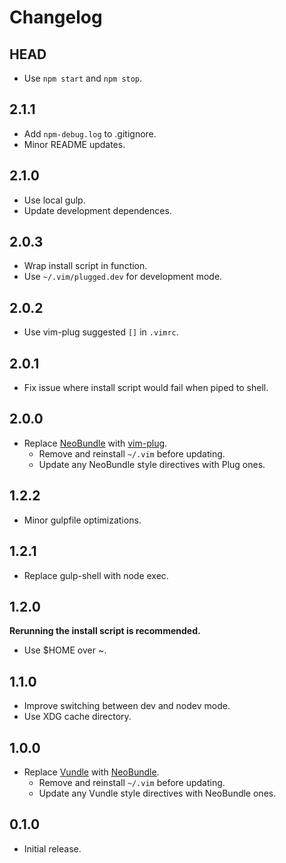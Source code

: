 # Changelog

## HEAD

- Use `npm start` and `npm stop`.

## 2.1.1

- Add `npm-debug.log` to .gitignore.
- Minor README updates.

## 2.1.0

- Use local gulp.
- Update development dependences.

## 2.0.3

- Wrap install script in function.
- Use `~/.vim/plugged.dev` for development mode.

## 2.0.2

- Use vim-plug suggested `[]` in `.vimrc`.

## 2.0.1

- Fix issue where install script would fail
  when piped to shell.

## 2.0.0

- Replace [NeoBundle] with [vim-plug].
  * Remove and reinstall `~/.vim` before updating.
  * Update any NeoBundle style directives with Plug ones.

[NeoBundle]: https://github.com/Shougo/neobundle.vim
[vim-plug]: https://github.com/junegunn/vim-plugvim-plug

## 1.2.2

- Minor gulpfile optimizations.

## 1.2.1

- Replace gulp-shell with node exec.

## 1.2.0

**Rerunning the install script is recommended.**

- Use $HOME over ~.

## 1.1.0

- Improve switching between dev and nodev mode.
- Use XDG cache directory.

## 1.0.0

- Replace [Vundle] with [NeoBundle].
  * Remove and reinstall `~/.vim` before updating.
  * Update any Vundle style directives with NeoBundle ones.

[NeoBundle]: https://github.com/Shougo/neobundle.vim
[Vundle]: https://github.com/gmarik/Vundle.vim

## 0.1.0

- Initial release.
